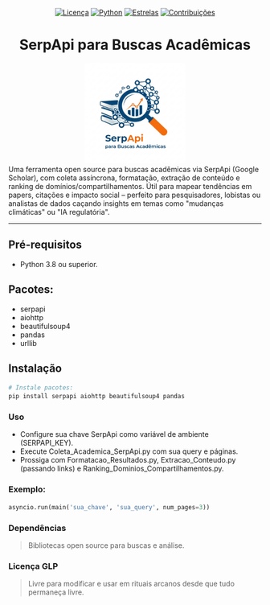 <div align="center">
  
[![Licença](https://img.shields.io/badge/licença-MIT-blue.svg)](https://opensource.org/licenses/MIT)
[![Python](https://img.shields.io/badge/python-3.8+-green.svg)](https://www.python.org/)
[![Estrelas](https://img.shields.io/github/stars/AndreBFarias/SerpApiBuscasAcademicas.svg?style=social)](https://github.com/AndreBFarias/SerpApi-Buscas-Academicas/)
[![Contribuições](https://img.shields.io/badge/contribuições-bem--vindas-brightgreen.svg)](https://github.com/AndreBFarias/SerpApiBuscasAcademicas/issues)

<div style="text-align: center;">
  <h1 style="font-size: 2em;">SerpApi para Buscas Acadêmicas</h1>
  <img src="assets/logo.png" width="200" text-align= "center" alt="Ícone Acadêmico">
</div>
</div>
Uma ferramenta open source para buscas acadêmicas via SerpApi (Google Scholar), com coleta assíncrona, formatação, extração de conteúdo e ranking de domínios/compartilhamentos. Útil para mapear tendências em papers, citações e impacto social – perfeito para pesquisadores, lobistas ou analistas de dados caçando insights em temas como "mudanças climáticas" ou "IA regulatória".


---

## Pré-requisitos

- Python 3.8 ou superior.
## Pacotes: 
- serpapi
- aiohttp
- beautifulsoup4
- pandas
- urllib

## Instalação

```bash
# Instale pacotes:
pip install serpapi aiohttp beautifulsoup4 pandas
```

### Uso
- Configure sua chave SerpApi como variável de ambiente (SERPAPI_KEY).
- Execute Coleta_Academica_SerpApi.py com sua query e páginas.
- Prossiga com Formatacao_Resultados.py, Extracao_Conteudo.py (passando links) e Ranking_Dominios_Compartilhamentos.py.

### Exemplo:

```python import asyncio
asyncio.run(main('sua_chave', 'sua_query', num_pages=3))
```

### Dependências
>Bibliotecas open source para buscas e análise.

### Licença GLP 
> Livre para modificar e usar em rituais arcanos desde que tudo permaneça livre.
